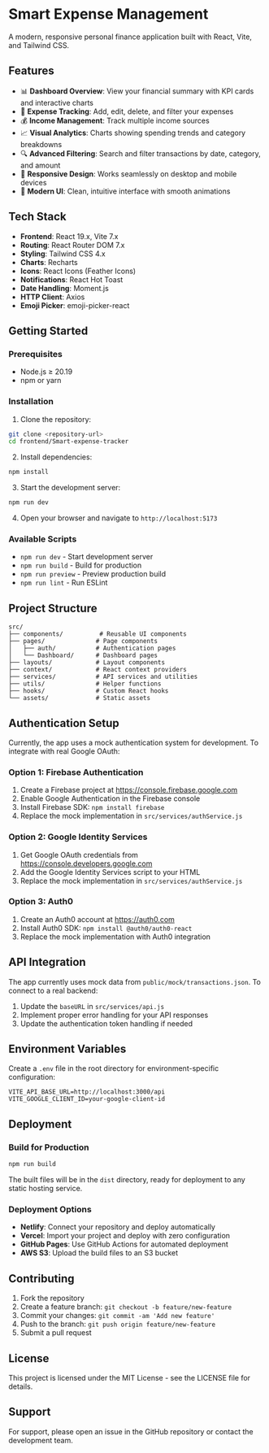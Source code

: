 # Smart Expense Management

A modern, responsive personal finance application built with React, Vite, and Tailwind CSS.

## Features

- 📊 **Dashboard Overview**: View your financial summary with KPI cards and interactive charts
- 💸 **Expense Tracking**: Add, edit, delete, and filter your expenses
- 💰 **Income Management**: Track multiple income sources
- 📈 **Visual Analytics**: Charts showing spending trends and category breakdowns
- 🔍 **Advanced Filtering**: Search and filter transactions by date, category, and amount
- 📱 **Responsive Design**: Works seamlessly on desktop and mobile devices
- 🎨 **Modern UI**: Clean, intuitive interface with smooth animations

## Tech Stack

- **Frontend**: React 19.x, Vite 7.x
- **Routing**: React Router DOM 7.x
- **Styling**: Tailwind CSS 4.x
- **Charts**: Recharts
- **Icons**: React Icons (Feather Icons)
- **Notifications**: React Hot Toast
- **Date Handling**: Moment.js
- **HTTP Client**: Axios
- **Emoji Picker**: emoji-picker-react

## Getting Started

### Prerequisites

- Node.js ≥ 20.19
- npm or yarn

### Installation

1. Clone the repository:
```bash
git clone <repository-url>
cd frontend/Smart-expense-tracker
```

2. Install dependencies:
```bash
npm install
```

3. Start the development server:
```bash
npm run dev
```

4. Open your browser and navigate to `http://localhost:5173`

### Available Scripts

- `npm run dev` - Start development server
- `npm run build` - Build for production
- `npm run preview` - Preview production build
- `npm run lint` - Run ESLint

## Project Structure

```
src/
├── components/          # Reusable UI components
├── pages/              # Page components
│   ├── auth/           # Authentication pages
│   └── Dashboard/      # Dashboard pages
├── layouts/            # Layout components
├── context/            # React context providers
├── services/           # API services and utilities
├── utils/              # Helper functions
├── hooks/              # Custom React hooks
└── assets/             # Static assets
```

## Authentication Setup

Currently, the app uses a mock authentication system for development. To integrate with real Google OAuth:

### Option 1: Firebase Authentication

1. Create a Firebase project at https://console.firebase.google.com
2. Enable Google Authentication in the Firebase console
3. Install Firebase SDK: `npm install firebase`
4. Replace the mock implementation in `src/services/authService.js`

### Option 2: Google Identity Services

1. Get Google OAuth credentials from https://console.developers.google.com
2. Add the Google Identity Services script to your HTML
3. Replace the mock implementation in `src/services/authService.js`

### Option 3: Auth0

1. Create an Auth0 account at https://auth0.com
2. Install Auth0 SDK: `npm install @auth0/auth0-react`
3. Replace the mock implementation with Auth0 integration

## API Integration

The app currently uses mock data from `public/mock/transactions.json`. To connect to a real backend:

1. Update the `baseURL` in `src/services/api.js`
2. Implement proper error handling for your API responses
3. Update the authentication token handling if needed

## Environment Variables

Create a `.env` file in the root directory for environment-specific configuration:

```env
VITE_API_BASE_URL=http://localhost:3000/api
VITE_GOOGLE_CLIENT_ID=your-google-client-id
```

## Deployment

### Build for Production

```bash
npm run build
```

The built files will be in the `dist` directory, ready for deployment to any static hosting service.

### Deployment Options

- **Netlify**: Connect your repository and deploy automatically
- **Vercel**: Import your project and deploy with zero configuration
- **GitHub Pages**: Use GitHub Actions for automated deployment
- **AWS S3**: Upload the build files to an S3 bucket

## Contributing

1. Fork the repository
2. Create a feature branch: `git checkout -b feature/new-feature`
3. Commit your changes: `git commit -am 'Add new feature'`
4. Push to the branch: `git push origin feature/new-feature`
5. Submit a pull request

## License

This project is licensed under the MIT License - see the LICENSE file for details.

## Support

For support, please open an issue in the GitHub repository or contact the development team.